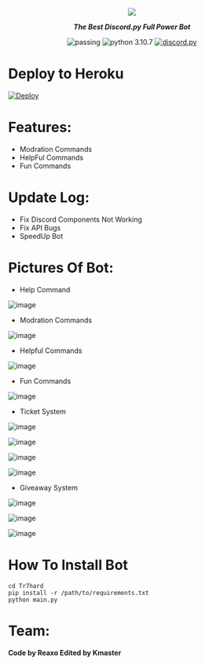 <div align="center">
        <p> <img src="https://user-images.githubusercontent.com/110986239/204148014-5e955311-1e39-4505-9579-146b63ed68aa.jpg"/> </p>
        <p><i><b>The Best Discord.py Full Power Bot</b></i></p>
	<p> 
	</p>
	<p>	<img src="https://img.shields.io/badge/build-passing-brightgreen.svg?style=for-the-badge" alt="passing" /></a>
		<img src="https://img.shields.io/badge/python-3.6-brightgreen.svg?style=for-the-badge" alt="python 3.10.7" /></a>
		<a href="https://github.com/Rapptz/discord.py"><img src="https://img.shields.io/badge/discord-py-orange.svg?style=for-the-badge" alt="discord.py" /></a>
	</p>
</div> 

# Deploy to Heroku

[![Deploy](https://www.herokucdn.com/deploy/button.png)](https://heroku.com/deploy?template=https://github.com/imReaxo/Tr7hard)


# Features:

* Modration Commands
* HelpFul Commands
* Fun Commands

# Update Log: 

* Fix Discord Components Not Working 
* Fix API Bugs
* SpeedUp Bot


# Pictures Of Bot:

* Help Command

![image](https://user-images.githubusercontent.com/110986239/204148610-2ed0f184-568d-4074-9493-b3f4954b81c7.png)

* Modration Commands

![image](https://user-images.githubusercontent.com/110986239/204148884-3b6b35d4-d37c-47e4-b543-cceb1452109f.png)

* Helpful Commands 

![image](https://user-images.githubusercontent.com/110986239/204148961-e7402fc7-7dfd-4f9b-b7ec-6050d76e5af5.png)

* Fun Commands

![image](https://user-images.githubusercontent.com/110986239/204148982-439f11f0-9429-4c50-b10d-61f94819fb1c.png)

* Ticket System

![image](https://user-images.githubusercontent.com/110986239/204149066-a5f1acca-8e1d-4f16-8feb-4cb4ef99b15a.png)

![image](https://user-images.githubusercontent.com/110986239/204149069-8c6179d8-7b46-4177-b538-ad1fe7e1601a.png)

![image](https://user-images.githubusercontent.com/110986239/204149078-f862a138-3c1b-4af2-95a2-2c8d0a4e69a7.png)

![image](https://user-images.githubusercontent.com/110986239/204149109-0b884b8f-cc04-4df8-a86f-cfa76dd8bef1.png)

* Giveaway System

![image](https://user-images.githubusercontent.com/110986239/204149151-d5981c5e-1060-42d6-8bba-7907e5f02936.png)

![image](https://user-images.githubusercontent.com/110986239/204149249-4adcc1ab-f305-4963-b325-6d8d6b4dad4b.png)

![image](https://user-images.githubusercontent.com/110986239/204149251-dcb5ac7d-367e-4e56-b3c8-185739d83a36.png)


# How To Install Bot

```git clone https://github.com/imReaxo/Tr7hard
cd Tr7hard
pip install -r /path/to/requirements.txt
python main.py
```

# Team:

**Code by Reaxo Edited by Kmaster**
